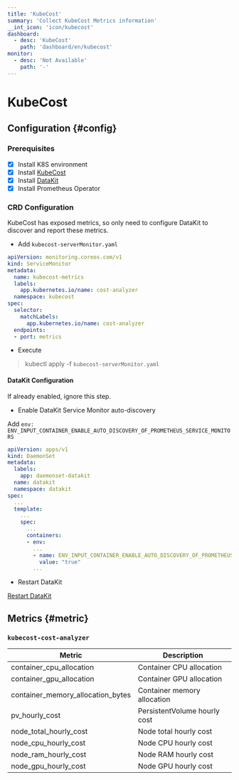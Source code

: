 ```yaml
---
title: 'KubeCost'
summary: 'Collect KubeCost Metrics information'
__int_icon: 'icon/kubecost'
dashboard:
  - desc: 'KubeCost'
    path: 'dashboard/en/kubecost'
monitor:
  - desc: 'Not Available'
    path: '-'
---
```



<!-- markdownlint-disable MD025 -->
# KubeCost
<!-- markdownlint-enable -->

## Configuration {#config}

### Prerequisites

- [x] Install K8S environment
- [x] Install [KubeCost](https://docs.kubecost.com/install-and-configure/install)
- [x] Install [DataKit](../datakit/datakit-daemonset-deploy.md)
- [x] Install Prometheus Operator

### CRD Configuration

KubeCost has exposed metrics, so only need to configure DataKit to discover and report these metrics.

- Add `kubecost-serverMonitor.yaml`

```yaml
apiVersion: monitoring.coreos.com/v1
kind: ServiceMonitor
metadata:
  name: kubecost-metrics
  labels:
    app.kubernetes.io/name: cost-analyzer
  namespace: kubecost
spec:
  selector:
    matchLabels:
      app.kubernetes.io/name: cost-analyzer
  endpoints:
  - port: metrics
```

- Execute

> kubectl apply -f `kubecost-serverMonitor.yaml`

#### DataKit Configuration

If already enabled, ignore this step.

- Enable DataKit Service Monitor auto-discovery

Add `env: ENV_INPUT_CONTAINER_ENABLE_AUTO_DISCOVERY_OF_PROMETHEUS_SERVICE_MONITORS`

```yaml
apiVersion: apps/v1
kind: DaemonSet
metadata:
  labels:
    app: daemonset-datakit
  name: datakit
  namespace: datakit
spec:
  ...
  template:
    ...
    spec:
      ...
      containers:
      - env:
        ...
        - name: ENV_INPUT_CONTAINER_ENABLE_AUTO_DISCOVERY_OF_PROMETHEUS_SERVICE_MONITORS
          value: "true"
        ...
```

- Restart DataKit

[Restart DataKit](../datakit/datakit-service-how-to.md#manage-service)

## Metrics {#metric}

### `kubecost-cost-analyzer`

| Metric | Description |
| --- | --- |
| container_cpu_allocation | Container CPU allocation |
| container_gpu_allocation | Container GPU allocation |
| container_memory_allocation_bytes | Container memory allocation |
| pv_hourly_cost | PersistentVolume hourly cost |
| node_total_hourly_cost | Node total hourly cost |
| node_cpu_hourly_cost | Node CPU hourly cost |
| node_ram_hourly_cost | Node RAM hourly cost |
| node_gpu_hourly_cost | Node GPU hourly cost |